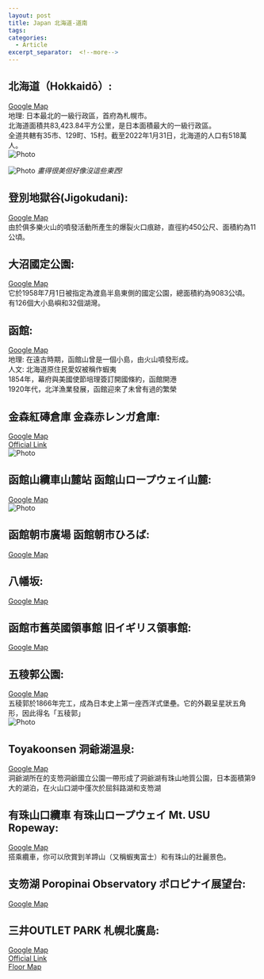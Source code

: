 ```yaml
---
layout: post
title: Japan 北海道-道南
tags: 
categories:
  - Article
excerpt_separator:  <!--more-->
---
```

## 北海道（Hokkaidō）:<br>
[Google Map](https://maps.app.goo.gl/A594JejBaTJywVTB8 "google")<br>
地理: 日本最北的一級行政區，首府為札幌市。<br>
北海道面積共83,423.84平方公里，是日本面積最大的一級行政區。<br>
全道共轄有35市、129町、15村。截至2022年1月31日，北海道的人口有518萬人。<br>
![Photo](/assets/Hokkaido.png)<br>


![Photo](/assets/c7bbd383-593d-4627-9c3e-2967ab060bad.jpeg) *畫得很美但好像沒這些東西!*<br>


<!-- day1 -->
## 登別地獄谷(Jigokudani):<br>
[Google Map](https://maps.app.goo.gl/7oxaCSAdkCA5DcHAA "google")<br>
由於俱多樂火山的噴發活動所產生的爆裂火口痕跡，直徑約450公尺、面積約為11公頃。<br>

## 大沼國定公園:<br>
[Google Map](https://maps.app.goo.gl/z2CKyhYYXdnX3NiA7 "google")<br>
它於1958年7月1日被指定為渡島半島東側的國定公園，總面積約為9083公頃。<br>
有126個大小島嶼和32個湖灣。<br>

<!-- day2 -->
## 函館:<br>
[Google Map](https://maps.app.goo.gl/t9NZjbihYgPbomEeA "google")<br>
地理: 在遠古時期，函館山曾是一個小島，由火山噴發形成。<br>
人文: 北海道原住民愛奴被稱作蝦夷<br>
1854年，幕府與美國使節培理簽訂開國條約，函館開港<br>
1920年代，北洋漁業發展，函館迎來了未曾有過的繁榮<br>

## 金森紅磚倉庫 金森赤レンガ倉庫: <br>
[Google Map](https://maps.app.goo.gl/eGwRWrdAi5CfsxZg9 "google")<br>
[Official Link](https://hakodate-kanemori.com/shop/ "google")<br>
![Photo](/assets/202312dl_froormap.jpg)<br>

## 函館山纜車山麓站 函館山ロープウェイ山麓:<br>
[Google Map](https://maps.app.goo.gl/Z3yWMuC4XpBuXfyX8 "google")<br>
![Photo](/assets/344bea6a-a539-4159-b1c4-fc5c9a62c5e0.jpeg)<br>

<!-- day3-->

## 函館朝市廣場 函館朝市ひろば:<br>
[Google Map](https://maps.app.goo.gl/kENiok7KSLsCHZuf8 "google")<br>

## 八幡坂:<br>
[Google Map](https://maps.app.goo.gl/1GsHJubtMCz9Z6T78 "google")<br>


## 函館市舊英國領事館 旧イギリス領事館:<br> 
[Google Map](https://maps.app.goo.gl/MyqVhdkt9MySNKNU9 "google")<br>


## 五稜郭公園:<br>
[Google Map](https://maps.app.goo.gl/JwcJBrwQhRVr3Gxn7 "google")<br>
五稜郭於1866年完工，成為日本史上第一座西洋式堡壘。它的外觀呈星狀五角形，因此得名「五稜郭」<br>
![Photo](/assets/北海道五稜郭.jpg)<br>

<!-- day4-->
## Toyakoonsen 洞爺湖温泉:<br>
[Google Map](https://maps.app.goo.gl/YxBckLfK9dka63dGA "google")<br>
洞爺湖所在的支笏洞爺國立公園一帶形成了洞爺湖有珠山地質公園，日本面積第9大的湖泊，在火山口湖中僅次於屈斜路湖和支笏湖<br>

## 有珠山口纜車 有珠山ロープウェイ Mt. USU Ropeway:<br>
[Google Map](https://maps.app.goo.gl/eEHyNNLXRYPNd51E6 "google")<br>
搭乘纜車，你可以欣賞到羊蹄山（又稱蝦夷富士）和有珠山的壯麗景色。

<!-- day5-->
## 支笏湖 Poropinai Observatory ポロピナイ展望台:<br>
[Google Map](https://maps.app.goo.gl/XTS77h4LCmnkcES99 "google")<br>

## 三井OUTLET PARK 札幌北廣島:<br>
[Google Map](https://maps.app.goo.gl/DXnrpZiip7cXfehD8 "google")<br>
[Official Link](https://mitsui-shopping-park.com/mop/sapporo/tw/search/ "google")<br>
[Floor Map](https://mitsui-shopping-park.com/mop/file/filter/sapporo/floor/00009_fo.pdf "google")<br>










